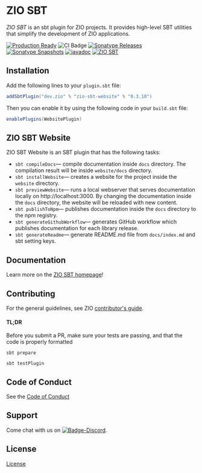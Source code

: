[//]: # (This file was autogenerated using `zio-sbt-website` plugin via `sbt generateReadme` command.)
[//]: # (So please do not edit it manually. Instead, change "docs/index.md" file or sbt setting keys)
[//]: # (e.g. "readmeDocumentation" and "readmeSupport".)

# ZIO SBT

_ZIO SBT_ is an sbt plugin for ZIO projects. It provides high-level SBT utilities that simplify the development of ZIO applications.

[![Production Ready](https://img.shields.io/badge/Project%20Stage-Production%20Ready-brightgreen.svg)](https://github.com/zio/zio/wiki/Project-Stages) ![CI Badge](https://github.com/zio/zio-sbt/workflows/CI/badge.svg) [![Sonatype Releases](https://img.shields.io/nexus/r/https/oss.sonatype.org/dev.zio/zio-sbt-website_2.12.svg?label=Sonatype%20Release)](https://oss.sonatype.org/content/repositories/releases/dev/zio/zio-sbt-website_2.12/) [![Sonatype Snapshots](https://img.shields.io/nexus/s/https/oss.sonatype.org/dev.zio/zio-sbt-website_2.12.svg?label=Sonatype%20Snapshot)](https://oss.sonatype.org/content/repositories/snapshots/dev/zio/zio-sbt-website_2.12/) [![javadoc](https://javadoc.io/badge2/dev.zio/zio-sbt-docs_2.12/javadoc.svg)](https://javadoc.io/doc/dev.zio/zio-sbt-docs_2.12) [![ZIO SBT](https://img.shields.io/github/stars/zio/zio-sbt?style=social)](https://github.com/zio/zio-sbt)

## Installation

Add the following lines to your `plugin.sbt` file:

```scala
addSbtPlugin("dev.zio" % "zio-sbt-website" % "0.3.10")
```

Then you can enable it by using the following code in your `build.sbt` file:

```scala
enablePlugins(WebsitePlugin)
```

## ZIO SBT Website

ZIO SBT Website is an SBT plugin that has the following tasks:

- `sbt compileDocs`— compile documentation inside `docs` directory. The compilation result will be inside `website/docs` directory.
- `sbt installWebsite`— creates a website for the project inside the `website` directory.
- `sbt previewWebsite`— runs a local webserver that serves documentation locally on http://localhost:3000. By changing the documentation inside the `docs` directory, the website will be reloaded with new content.
- `sbt publishToNpm`— publishes documentation inside the `docs` directory to the npm registry.
- `sbt generateGithubWorkflow`— generates GitHub workflow which publishes documentation for each library release.
- `sbt generateReadme`— generate README.md file from `docs/index.md` and sbt setting keys.

## Documentation

Learn more on the [ZIO SBT homepage](https://zio.dev/zio-sbt)!

## Contributing

For the general guidelines, see ZIO [contributor's guide](https://zio.dev/about/contributing).
#### TL;DR

Before you submit a PR, make sure your tests are passing, and that the code is properly formatted

```
sbt prepare

sbt testPlugin
```

## Code of Conduct

See the [Code of Conduct](https://zio.dev/about/code-of-conduct)

## Support

Come chat with us on [![Badge-Discord]][Link-Discord].

[Badge-Discord]: https://img.shields.io/discord/629491597070827530?logo=discord "chat on discord"
[Link-Discord]: https://discord.gg/2ccFBr4 "Discord"

## License

[License](LICENSE)
